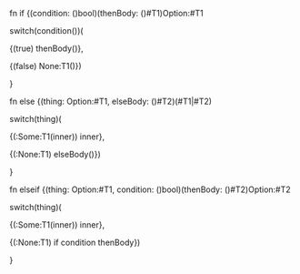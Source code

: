 fn if {(condition: ()bool)(thenBody: ()#T1)Option:#T1

switch(condition())(

{(true) thenBody()},

{(false) None:T1()})

}

fn else {(thing: Option:#T1, elseBody: ()#T2)(#T1\|#T2)

switch(thing)(

{(:Some:T1(inner)) inner},

{(:None:T1) elseBody()})

}

fn elseif {(thing: Option:#T1, condition: ()bool)(thenBody:
()#T2)Option:#T2

switch(thing)(

{(:Some:T1(inner)) inner},

{(:None:T1) if condition thenBody})

}
